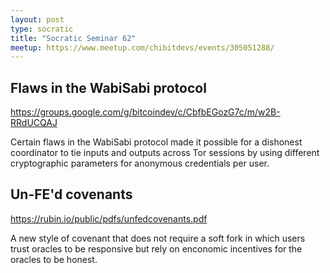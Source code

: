 ```yaml
---
layout: post
type: socratic
title: "Socratic Seminar 62"
meetup: https://www.meetup.com/chibitdevs/events/305051288/
---
```


## Flaws in the WabiSabi protocol

<https://groups.google.com/g/bitcoindev/c/CbfbEGozG7c/m/w2B-RRdUCQAJ>

Certain flaws in the WabiSabi protocol made it possible for a dishonest coordinator to tie inputs and outputs across Tor sessions by using different cryptographic parameters for anonymous credentials per user.

## Un-FE'd covenants

<https://rubin.io/public/pdfs/unfedcovenants.pdf>

A new style of covenant that does not require a soft fork in which users trust oracles to be responsive but rely on enconomic incentives for the oracles to be honest.
